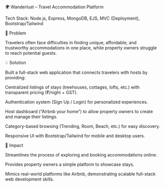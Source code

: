 🌍 Wanderlust – Travel Accommodation Platform

Tech Stack: Node.js, Express, MongoDB, EJS, MVC (Deployment), Bootstrap/Tailwind

📌 Problem

Travelers often face difficulties in finding unique, affordable, and trustworthy accommodations in one place, while property owners struggle to reach potential guests.

💡 Solution

Built a full-stack web application that connects travelers with hosts by providing:

Centralized listings of stays (treehouses, cottages, lofts, etc.) with transparent pricing (₹/night + GST).

Authentication system (Sign Up / Login) for personalized experiences.

Host dashboard (“Airbnb your home”) to allow property owners to create and manage their listings.

Category-based browsing (Trending, Room, Beach, etc.) for easy discovery.

Responsive UI with Bootstrap/Tailwind for mobile and desktop users.

🚀 Impact

Streamlines the process of exploring and booking accommodations online.

Provides property owners a simple platform to showcase stays.

Mimics real-world platforms like Airbnb, demonstrating scalable full-stack web development skills.

